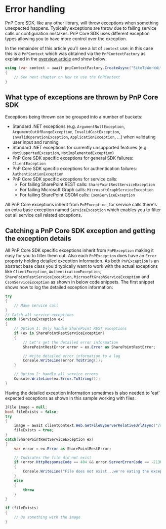 # Error handling

PnP Core SDK, like any other library, will throw exceptions when something unexpected happens. Typically exceptions are throw due to failing service calls or configuration mistakes. PnP Core SDK uses different exception types allowing you to have more control over the exception.

In the remainder of this article you'll see a lot of `context` use: in this case this is a `PnPContext` which was obtained via the `PnPContextFactory` as explained in the [overview article](readme.md) and show below:

```csharp
using (var context = await pnpContextFactory.CreateAsync("SiteToWorkWith"))
{
    // See next chapter on how to use the PnPContext
}
```

## What type of exceptions are thrown by PnP Core SDK

Exceptions being thrown can be grouped into a number of buckets:

- Standard .NET exceptions (e.g. `ArgumentNullException`, `ArgumentOutOfRangeException`, `InvalidCastException`, `InvalidOperationException`, `ApplicationException`, ...) when validating user input and running
- Standard .NET exceptions for currently unsupported features (e.g. `NotSupportedException`, `NotImplementedException`)
- PnP Core SDK specific exceptions for general SDK failures: `ClientException`
- PnP Core SDK specific exceptions for authentication failures: `AuthenticationException`
- PnP Core SDK specific exceptions for service calls:
  - For failing SharePoint REST calls: `SharePointRestServiceException`
  - For failing Microsoft Graph calls: `MicrosoftGraphServiceException`
  - For failing SharePoint CSOM calls: `CsomServiceException`

All PnP Core exceptions inherit from `PnPException`, for service calls there's an extra base exception named `ServiceException` which enables you to filter out all service call related exceptions.

## Catching a PnP Core SDK exception and getting the exception details

All PnP Core SDK specific exceptions inherit from `PnPException` making it easy for you to filter them out. Also each `PnPException` does have an `Error` property holding detailed exception information. As both `PnPException` is an abstract base class you'd typically want to work with the actual exceptions like `ClientException`, `AuthenticationException`, `SharePointRestServiceException`, `MicrosoftGraphServiceException` and `CsomServiceException` as shown in below code snippets. The first snippet shows how to log the detailed exception information:

```csharp
try
{
    // Make service call    
}
// Catch all service exceptions
catch (ServiceException ex)
{
    // Option 1: Only handle SharePoint REST exceptions
    if (ex is SharePointRestServiceException)
    {
        // Let's get the detailed error information
        SharePointRestError error = ex.Error as SharePointRestError;

        // Write detailed error information to a log
        Console.WriteLine(error.ToString());
    }

    // Option 2: handle all service errors
    Console.WriteLine(ex.Error.ToString());
}
```

Having the detailed exception information sometimes is also needed to 'eat' expected exceptions as shown in this sample working with files:

```csharp
IFile image = null;
bool fileExists = false;
try
{
    image = await clientContext.Web.GetFileByServerRelativeUrlAsync("/sites/hrweb/siteassets/image1.png");
    fileExists = true;
}
catch(SharePointRestServiceException ex)
{
    var error = ex.Error as SharePointRestError;

    // Indicates the file did not exist
    if (error.HttpResponseCode == 404 && error.ServerErrorCode == -2130575338)
    {
        Console.WriteLine("File does not exist...we're eating the exception and continue");
    }
    else 
    {
        throw
    }
}

if (fileExists)
{
    // Do something with the image
}
```
